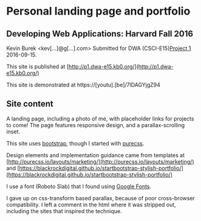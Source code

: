# Personal landing page and portfolio
## Developing Web Applications: Harvard Fall 2016

Kevin Burek <kev[...]@g[...].com>
Submitted for DWA (CSCI-E15)[Project 1](http://dwa15.com/Projects.../P1) 2016-09-15.

This site is published at [http://p1.dwa-e15.kb0.org/](http://p1.dwa-e15.kb0.org/)

This site is demonstrated at https://[youtu].[be]/7lDAGYjgZ94

## Site content
A landing page, including a photo of me, with placeholder links for projects to come!  The page features responsive design, and a parallax-scrolling inset.

This site uses [bootstrap](http://getbootstrap.com/), though I started with [purecss](http://purecss.io/).

Design elements and implementation guidance came from templates at [http://purecss.io/layouts/marketing/](http://purecss.io/layouts/marketing/) and [https://blackrockdigital.github.io/startbootstrap-stylish-portfolio/](https://blackrockdigital.github.io/startbootstrap-stylish-portfolio/)

I use a font (Roboto Slab) that I found using [Google Fonts](https://fonts.google.com/specimen/Roboto+Slab). 

I gave up on css-transform based parallax, because of poor cross-browser compatibility.  I left a comment in the html where it was stripped out, including the sites that inspired the technique.
